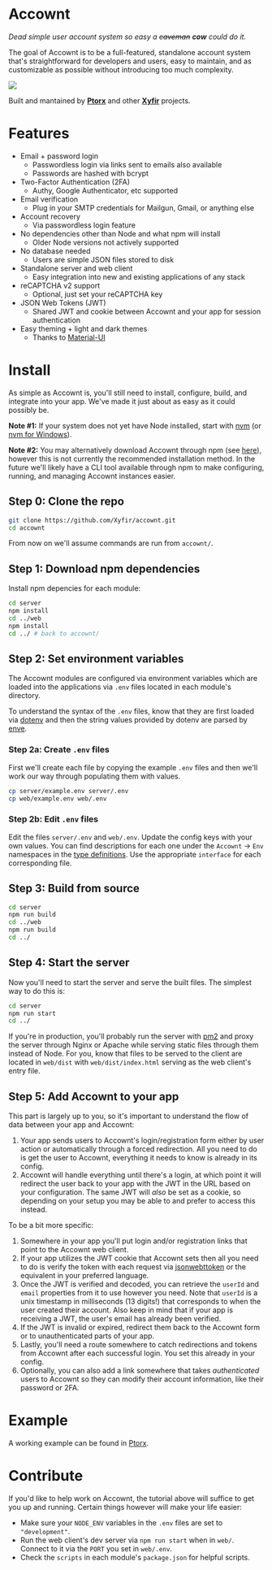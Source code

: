 # Ac**cow**nt

_Dead simple user account system so easy a ~~caveman~~ **cow** could do it._

The goal of Accownt is to be a full-featured, standalone account system that's straightforward for developers and users, easy to maintain, and as customizable as possible without introducing too much complexity.

![](https://i.imgur.com/c8qHvzy.png)

Built and mantained by **[Ptorx](https://ptorx.com)** and other **[Xyfir](https://www.xyfir.com)** projects.

# Features

- Email + password login
  - Passwordless login via links sent to emails also available
  - Passwords are hashed with bcrypt
- Two-Factor Authentication (2FA)
  - Authy, Google Authenticator, etc supported
- Email verification
  - Plug in your SMTP credentials for Mailgun, Gmail, or anything else
- Account recovery
  - Via passwordless login feature
- No dependencies other than Node and what npm will install
  - Older Node versions not actively supported
- No database needed
  - Users are simple JSON files stored to disk
- Standalone server and web client
  - Easy integration into new and existing applications of any stack
- reCAPTCHA v2 support
  - Optional, just set your reCAPTCHA key
- JSON Web Tokens (JWT)
  - Shared JWT and cookie between Accownt and your app for session authentication
- Easy theming + light and dark themes
  - Thanks to [Material-UI](https://material-ui.com/style/color/#color-tool)

# Install

As simple as Accownt is, you'll still need to install, configure, build, and integrate into your app. We've made it just about as easy as it could possibly be.

**Note #1:** If your system does not yet have Node installed, start with [nvm](https://github.com/creationix/nvm#install-script) (or [nvm for Windows](https://github.com/coreybutler/nvm-windows#node-version-manager-nvm-for-windows)).

**Note #2:** You may alternatively download Accownt through npm (see [here](http://npmjs.com/package/accownt)), however this is not currently the recommended installation method. In the future we'll likely have a CLI tool available through npm to make configuring, running, and managing Accownt instances easier.

## Step 0: Clone the repo

```bash
git clone https://github.com/Xyfir/accownt.git
cd accownt
```

From now on we'll assume commands are run from `accownt/`.

## Step 1: Download npm dependencies

Install npm depencies for each module:

```bash
cd server
npm install
cd ../web
npm install
cd ../ # back to accownt/
```

## Step 2: Set environment variables

The Accownt modules are configured via environment variables which are loaded into the applications via `.env` files located in each module's directory.

To understand the syntax of the `.env` files, know that they are first loaded via [dotenv](https://www.npmjs.com/package/dotenv) and then the string values provided by dotenv are parsed by [enve](https://www.npmjs.com/package/dotenv).

### Step 2a: Create `.env` files

First we'll create each file by copying the example `.env` files and then we'll work our way through populating them with values.

```bash
cp server/example.env server/.env
cp web/example.env web/.env
```

### Step 2b: Edit `.env` files

Edit the files `server/.env` and `web/.env`. Update the config keys with your own values. You can find descriptions for each one under the `Accownt` -> `Env` namespaces in the [type definitions](https://github.com/Xyfir/accownt/blob/master/types/accownt.d.ts). Use the appropriate `interface` for each corresponding file.

## Step 3: Build from source

```bash
cd server
npm run build
cd ../web
npm run build
cd ../
```

## Step 4: Start the server

Now you'll need to start the server and serve the built files. The simplest way to do this is:

```bash
cd server
npm run start
cd ../
```

If you're in production, you'll probably run the server with [pm2](https://www.npmjs.com/package/pm2) and proxy the server through Nginx or Apache while serving static files through them instead of Node. For you, know that files to be served to the client are located in `web/dist` with `web/dist/index.html` serving as the web client's entry file.

## Step 5: Add Accownt to your app

This part is largely up to you, so it's important to understand the flow of data between your app and Accownt:

1. Your app sends users to Accownt's login/registration form either by user action or automatically through a forced redirection. All you need to do is get the user to Accownt, everything it needs to know is already in its config.
2. Accownt will handle everything until there's a login, at which point it will redirect the user back to your app with the JWT in the URL based on your configuration. The same JWT will _also_ be set as a cookie, so depending on your setup you may be able to and prefer to access this instead.

To be a bit more specific:

1. Somewhere in your app you'll put login and/or registration links that point to the Accownt web client.
2. If your app utilizes the JWT cookie that Accownt sets then all you need to do is verify the token with each request via [jsonwebttoken](https://www.npmjs.com/package/jsonwebtoken#jwtverifytoken-secretorpublickey-options-callback) or the equivalent in your preferred language.
3. Once the JWT is verified and decoded, you can retrieve the `userId` and `email` properties from it to use however you need. Note that `userId` is a unix timestamp in milliseconds (13 digits!) that corresponds to when the user created their account. Also keep in mind that if your app is receiving a JWT, the user's email has already been verified.
4. If the JWT is invalid or expired, redirect them back to the Accownt form or to unauthenticated parts of your app.
5. Lastly, you'll need a route somewhere to catch redirections and tokens from Accownt after each successful login. You set this already in your config.
6. Optionally, you can also add a link somewhere that takes _authenticated_ users to Accownt so they can modify their account information, like their password or 2FA.

# Example

A working example can be found in [Ptorx](https://github.com/Xyfir/ptorx).

# Contribute

If you'd like to help work on Accownt, the tutorial above will suffice to get you up and running. Certain things however will make your life easier:

- Make sure your `NODE_ENV` variables in the `.env` files are set to `"development"`.
- Run the web client's dev server via `npm run start` when in `web/`. Connect to it via the `PORT` you set in `web/.env`.
- Check the `scripts` in each module's `package.json` for helpful scripts.
